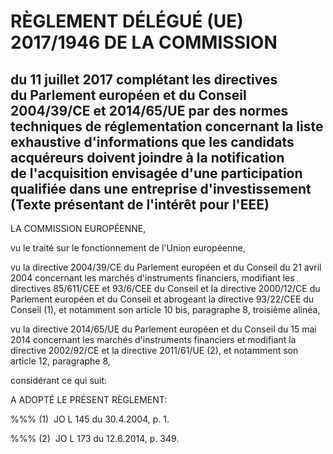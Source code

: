 # RÈGLEMENT DÉLÉGUÉ (UE) 2017/1946 DE LA COMMISSION

## du 11 juillet 2017 complétant les directives du Parlement européen et du Conseil 2004/39/CE et 2014/65/UE par des normes techniques de réglementation concernant la liste exhaustive d'informations que les candidats acquéreurs doivent joindre à la notification de l'acquisition envisagée d'une participation qualifiée dans une entreprise d'investissement (Texte présentant de l'intérêt pour l'EEE)

LA COMMISSION EUROPÉENNE,

vu le traité sur le fonctionnement de l'Union européenne,

vu la directive 2004/39/CE du Parlement européen et du Conseil du 21 avril 2004 concernant les marchés d'instruments financiers, modifiant les directives 85/611/CEE et 93/6/CEE du Conseil et la directive 2000/12/CE du Parlement européen et du Conseil et abrogeant la directive 93/22/CEE du Conseil (1), et notamment son article 10 bis, paragraphe 8, troisième alinéa,

vu la directive 2014/65/UE du Parlement européen et du Conseil du 15 mai 2014 concernant les marchés d'instruments financiers et modifiant la directive 2002/92/CE et la directive 2011/61/UE (2), et notamment son article 12, paragraphe 8,

considérant ce qui suit:

A ADOPTÉ LE PRÉSENT RÈGLEMENT:

%%% (1)  JO L 145 du 30.4.2004, p. 1.

%%% (2)  JO L 173 du 12.6.2014, p. 349.

